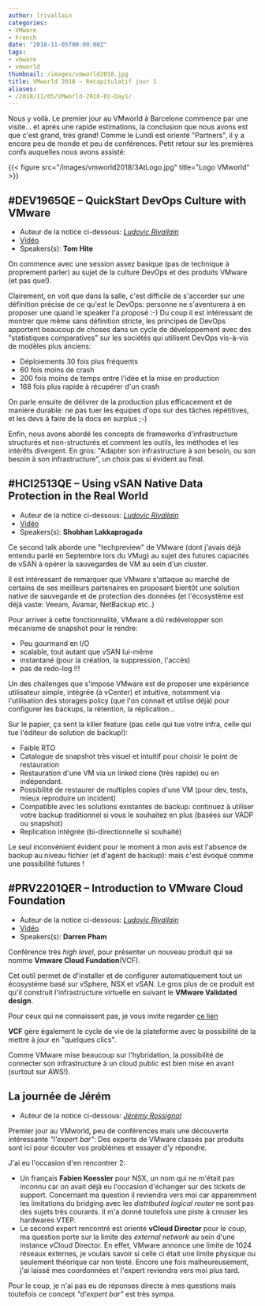 ```yaml
---
author: lrivallain
categories:
- VMware
- French
date: "2018-11-05T00:00:00Z"
tags:
- vmware
- vmworld
thumbnail: /images/vmworld2018.jpg
title: VMworld 2018 – Recapitulatif jour 1
aliases: 
- /2018/11/05/VMworld-2018-EU-Day1/
---
```


Nous y voilà. Le premier jour au VMworld à Barcelone commence par une visite... et après une rapide estimations, la conclusion que nous avons est que c'est grand, très grand! Comme le Lundi est orienté "Partners", il y a encore peu de monde et peu de conférences. Petit retour sur les premières confs auquelles nous avons assisté:

{{< figure src="/images/vmworld2018/3AtLogo.jpg" title="Logo VMworld" >}}

## #DEV1965QE – QuickStart DevOps Culture with VMware

* Auteur de la notice ci-dessous: *[Ludovic Rivallain](/about/#lrivallain)*
* [Vidéo](https://videos.vmworld.com/global/2018/videoplayer/26752)
* Speakers(s): **Tom Hite**

On commence avec une session assez basique (pas de technique à proprement parler) au sujet de la culture DevOps et des produits VMware (et pas que!).

Clairement, on voit que dans la salle, c'est difficile de s'accorder sur une définition précise de ce qu'est le DevOps: personne ne s'aventurera à en proposer une quand le speaker l'a proposé :-) Du coup il est intéressant de montrer que même sans définition stricte, les principes de DevOps apportent beaucoup de choses dans un cycle de développement avec des "statistiques comparatives" sur les sociétés qui utilisent DevOps vis-à-vis de modèles plus anciens:

* Déploiements 30 fois plus fréquents
* 60 fois moins de crash
* 200 fois moins de temps entre l'idée et la mise en production
* 168 fois plus rapide à récupérer d'un crash

On parle ensuite de délivrer de la production plus efficacement et de manière durable: ne pas tuer les équipes d'ops sur des tâches répétitives, et les devs à faire de la docs en surplus ;-)

Enfin, nous avons abordé les concepts de frameworks d'infrastructure structurés et non-structurés et comment les outils, les méthodes et les intérêts divergent. En gros: "Adapter son infrastructure à son besoin, ou son besoin à son infrastructure", un choix pas si évident au final.

## #HCI2513QE – Using vSAN Native Data Protection in the Real World

* Auteur de la notice ci-dessous: *[Ludovic Rivallain](/about/#lrivallain)*
* [Vidéo](https://videos.vmworld.com/global/2018/videoplayer/26910)
* Speakers(s): **Shobhan Lakkapragada**

Ce second talk aborde une "techpreview" de VMware (dont j'avais déjà entendu parlé en Septembre lors du VMug) au sujet des futures capacités de vSAN à opérer  la sauvegardes de VM au sein d'un cluster.

Il est intéressant de remarquer que VMware s'attaque au marché de certains de ses meilleurs partenaires en proposant bientôt une solution native de sauvegarde et de protection des données (et l'écosystème est déjà vaste: Veeam, Avamar, NetBackup etc..)

Pour arriver à cette fonctionnalité, VMware a dû redévelopper son mécanisme de snapshot pour le rendre:

* Peu gourmand en I/O
* scalable, tout autant que vSAN lui-même
* instantané (pour la création, la suppression, l'accès)
* pas de redo-log !!!

Un des challenges que s'impose VMware est de proposer une expérience utilisateur simple, intégrée (à vCenter) et intuitive, notamment via l'utilisation des storages policy (que l'on connait et utilise déjà) pour configurer les backups, la rétention, la réplication…

Sur le papier, ça sent la killer feature (pas celle qui tue votre infra, celle qui tue l'éditeur de solution de backup!):

* Faible RTO
* Catalogue de snapshot très visuel et intuitif pour choisir le point de restauration
* Restauration d'une VM via un linked clone (très rapide) ou en indépendant.
* Possibilité de restaurer de multiples copies d'une VM (pour dev, tests, mieux reproduire un incident)
* Compatible avec les solutions existantes de backup: continuez à utiliser votre backup traditionnel si vous le souhaitez en plus (basées sur VADP ou snapshot)
* Replication intégrée (bi-directionnelle si souhaité)

Le seul inconvénient évident pour le moment à mon avis est l'absence de backup au niveau fichier (et d'agent de backup): mais c'est évoqué comme une possibilité futures !

## #PRV2201QER – Introduction to VMware Cloud Foundation

* Auteur de la notice ci-dessous: *[Ludovic Rivallain](/about/#lrivallain)*
* [Vidéo](https://videos.vmworld.com/global/2018/videoplayer/26547)
* Speakers(s): **Darren Pham**

Conférence très *high level*, pour présenter un nouveau produit qui se nomme **Vmware Cloud Fundation**(VCF).

Cet outil permet de d'installer et de configurer automatiquement  tout un écosystème basé sur vSphere, NSX et vSAN. Le gros plus de ce produit est qu'il construit l'infrastructure virtuelle en suivant  le **VMware Validated design**.

Pour ceux qui ne connaissent pas, je vous invite regarder [ce lien](https://www.vmware.com/support/pubs/vmware-validated-design-pubs.html)

**VCF** gère également le cycle de vie de la plateforme avec la  possibilité de la mettre à jour en "quelques clics".

Comme VMware mise beaucoup sur l'hybridation, la possibilité de connecter son infrastructure à un cloud public est bien mise en avant (surtout sur AWS!).

## La journée de Jérém

* Auteur de la notice ci-dessous: *[Jérémy Rossignol](/about/#jrossignol)*

Premier jour au VMworld, peu de conférences mais une découverte intéressante *"l'expert bar"*: Des experts de VMware classés par produits sont ici pour écouter vos problèmes et essayer d'y répondre.

J'ai eu l'occasion d'en rencontrer 2:

* Un français **Fabien Koessler** pour NSX, un nom qui ne m'était pas inconnu car on avait déjà eu l'occasion d'échanger sur des tickets de support. Concernant ma question il reviendra vers moi car apparemment les limitations du bridging avec les *distributed logical router* ne sont pas des sujets très courants. Il m'a donné toutefois une piste à creuser les hardwares VTEP.
* Le second expert rencontré est orienté **vCloud Director** pour le coup, ma question porte sur la limite des *external network* au sein d'une instance vCloud Director. En effet, VMware annonce une limite de 1024 réseaux externes, je voulais savoir si celle ci était une limite physique ou seulement théorique car non testé. Encore une fois malheureusement, j'ai laissé mes coordonnées et l'expert reviendra vers moi plus tard.

Pour le coup, je n'ai pas eu de réponses directe à mes questions mais toutefois ce concept *"d'expert bar"* est très sympa.